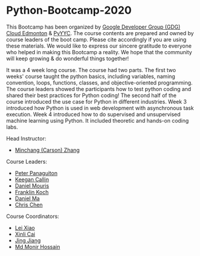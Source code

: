 # Python-Bootcamp-2020

This Bootcamp has been organized by [Google Developer Group (GDG) Cloud Edmonton](https://gdgedmonton.com/) & [PyYYC](https://www.meetup.com/py-yyc/). The course contents are prepared and owned by course leaders of the boot camp. Please cite accordingly if you are using these materials. We would like to express our sincere gratitude to everyone who helped in making this Bootcamp a reality. We hope that the community will keep growing & do wonderful things together!

It was a 4 week long course. The course had two parts. The first two weeks' course taught the python basics, including variables, naming convention, loops, functions, classes, and objective-oriented programming. The course leaders showed the participants how to test python coding and shared their best practices for Python coding! The second half of the course introduced the use case for Python in different industries. Week 3 introduced how Python is used in web development with asynchronous task execution. Week 4 introduced how to do supervised and unsupervised machine learning using Python. It included theoretic and hands-on coding labs.

Head Instructor: 
* [Minchang (Carson) Zhang](https://www.linkedin.com/in/minchang-carson-zhang-97263222/)

Course Leaders: 
* [Peter Panaguiton](https://www.linkedin.com/in/paspanag/)
* [Keegan Callin](https://www.linkedin.com/in/keegan-callin-14968494/)
* [Daniel Mouris](https://www.linkedin.com/in/daniel-mouris-baa4b972/)
* [Franklin Koch](https://www.linkedin.com/in/franklinwkoch/)
* [Daniel Ma](https://www.linkedin.com/in/daniel-junxiao-ma-b8283391/) 
* [Chris Chen](https://www.linkedin.com/in/chris-c-44414332/)

Course Coordinators: 
* [Lei Xiao](https://www.linkedin.com/in/lei-xiao-eng-ds/)
* [Xinli Cai](https://www.linkedin.com/in/caixinli/)
* [Jing Jiang](https://www.linkedin.com/in/jingeconomics/)
* [Md Monir Hossain](https://www.linkedin.com/in/lei-xiao-eng-ds/)

